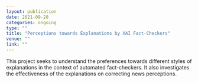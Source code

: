 ```yaml
---
layout: publication
date: 2021-09-28
categories: ongoing
type: ""
title: "Perceptions towards Explanations by XAI Fact-Checkers"
venue: ""
link: ""
---
```


This project seeks to understand the preferences towards different styles of explanations in the context of automated fact-checkers. It also investigates the effectiveness of the explanations on correcting news perceptions.